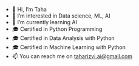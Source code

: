 - 👋 Hi, I’m Taha
- 👀 I’m interested in Data science, ML, AI
- 🌱 I’m currently learning AI
- 🎓 Certified in Python Programming 
- 🎓 Certified in Data Analysis with Python
- 🎓 Certified in Machine Learning with Python  
- 📫 You can reach me on taharizvi.ai@gmail.com

<!---
taharizvi-ai/taharizvi-ai is a ✨ special ✨ repository because its `README.md` (this file) appears on your GitHub profile.
You can click the Preview link to take a look at your changes.
--->
